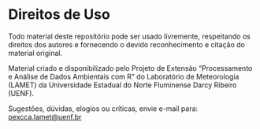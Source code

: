# Direitos de Uso
Todo material deste repositório pode ser usado livremente, respeitando os direitos dos autores e fornecendo o devido reconhecimento e citação do material original.

Material criado e disponibilizado pelo Projeto de Extensão “Processamento e Análise de Dados Ambientais com R” do Laboratório de Meteorologia (LAMET) da Universidade Estadual do Norte Fluminense Darcy Ribeiro (UENF).

Sugestões, dúvidas, elogios ou críticas, envie e-mail para: pexcca.lamet@uenf.br



